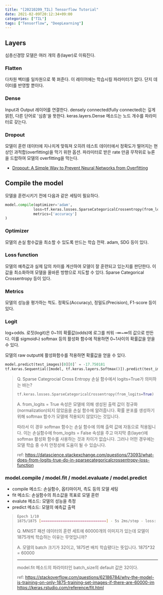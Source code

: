 ```yaml
---
title: "[20210209_TIL] Tensorflow Tutorial"
date: 2021-02-09T20:12:34+09:00
categories: ["TIL"]
tags: ["Tensorflow", "DeepLearning"]
---
```


## Layers

심층신경망 모델은 여러 개의 층(layer)로 이뤄진다.

### Flatten

다차원 벡터를 일차원으로 쭉 펴준다. 이 레이어에는 학습시킬 파라미터가 없다. 단지 데이터를 반영할 뿐이다.

### Dense

Input과 Output 레이어를 연결한다. densely connected(fully connected)는 깊게 얽힌, 다른 단어로 '심층'을 뜻한다. keras.layers.Dense 메소드는 노드 개수를 파라미터로 갖는다.

### Dropout

모델이 훈련 데이터에 지나치게 맞춰져 오히려 테스트 데이터에서 정확도가 떨어지는 현상인 과적합(overfitting)을 막기 위한 옵션. 파라미터로 받은 rate 만큼 무작위로 뉴론을 드랍하여 모델의 overfitting을 막는다.

- [Dropout: A Simple Way to Prevent Neural Networks from Overfitting](http://www.jmlr.org/papers/volume15/srivastava14a/srivastava14a.pdf)

## Compile the model

모델을 훈련시키기 전에 다음과 같은 세팅이 필요하다.

```python
model.compile(optimizer='adam',
			 loss=tf.keras.losses.SparseCategoricalCrossentropy(from_logits=True),
			 metrics=['accuracy']
)
```

### Optimizer

모델의 손실 함수값을 최소할 수 있도록 만드는 학습 전략. adam, SDG 등이 있다.

### Loss function

모델의 예측값과 실제 답의 차이를 계산하여 모델이 잘 훈련되고 있는지를 판단한다. 이 값을 최소화하여 모델을 올바른 방향으로 지도할 수 있다. Sparse Categorical Crossentropy 등이 있다.

### Metrics

모델의 성능을 평가하는 척도. 정확도(Accuracy), 정밀도(Precision), F1-score 등이 있다.

### Logit

log+odds. 로짓(logit)은 0~1의 확률값(odds)에 로그를 씌워 -∞~∞의 값으로 만든다. 이를 sigmoid나 softmax 등의 활성화 함수에 적용하면 0~1사이의 확률값을 얻을 수 있다.

모델의 raw output에 활성화함수를 적용하면 확률값을 얻을 수 있다.

```python
model.predict(test_images)[0][0]` = -17.750181
tf.keras.Sequential([model, tf.keras.layers.Softmax()]).predict(test_images)[0][0] = 0.000015
```

> Q.  Sparse Categrocial Cross Entropy 손실 함수에서 logits=True가 의미하는 바는?
> ```python
> tf.keras.losses.SparseCategoricalCrossentropy(from_logits=True)
> ```
>
> A. from_logits = True 속성은 모델에 의해 생성된 출력 값이 정규화(normalization)되지 않았음을 손실 함수에 알려줍니다. 확률 분포를 생성하기 위해 softmax 함수가 모델에 적용되지 않았다는 것입니다. 
>
> 따라서 이 경우 softmax 함수는 손실 함수에 의해 출력 값에 자동으로 적용됩니다. 이는 손실함수에 from_logits = False 속성을 주고 마지막 층(layer)에 softmax 활성화 함수를 사용하는 것과 차이가 없습니다. 그러나 어떤 경우에는 모델 학습 중 수치 안정성에 도움이 될 수 있습니다.
>
> ref: https://datascience.stackexchange.com/questions/73093/what-does-from-logits-true-do-in-sparsecategoricalcrossentropy-loss-function

### model.compile / model.fit / model.evaluate / model.predict

- compile 메소드: 손실함수, 옵티마이저, 측도 등의 모델 세팅
- fit 메소드: 손실함수의 최소값을 목표로 모델 훈련
- evalute 메소드: 모델의 성능을 측정
- predict 메소드: 모델의 예측값 출력

> ```bash
> Epoch 1/10
> 1875/1875 [==============================] - 5s 2ms/step - loss: 0.6305 - accuracy: 0.7775
> ```
>
> Q. MNIST 패션 데이터의 훈련 세트에 60000개의 이미지가 있는데 모델이 1875개씩 학습하는 이유는 무엇입니까?
>
> A. 모델의 batch 크기가 32이고, 1875번 배치 학습됐다는 뜻입니다. 1875*32 = 60000
>
> ---
> model.fit 메소드의 파라미터인 batch_size의 default 값은 32이다.
>
> ref: https://stackoverflow.com/questions/62186784/why-the-model-is-training-on-only-1875-training-set-images-if-there-are-60000-im
> https://keras.rstudio.com/reference/fit.html

